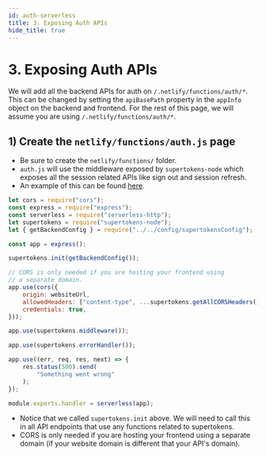 ```yaml
---
id: auth-serverless
title: 3. Exposing Auth APIs
hide_title: true
---
```


# 3. Exposing Auth APIs

We will add all the backend APIs for auth on `/.netlify/functions/auth/*`. This can be changed by setting the `apiBasePath` property in the `appInfo` object on the backend and frontend. For the rest of this page, we will assume you are using `/.netlify/functions/auth/*`.

## 1) Create the `netlify/functions/auth.js` page
- Be sure to create the `netlify/functions/` folder.
- `auth.js` will use the middleware exposed by `supertokens-node` which exposes all the session related APIs like sign out and session refresh.
- An example of this can be found [here](https://github.com/supertokens/supertokens-auth-react/blob/master/examples/with-netlify/netlify/functions/auth.js).

<!--DOCUSAURUS_CODE_TABS-->
<!--netlify/functions/auth.js-->
```js
let cors = require("cors");
const express = require("express");
const serverless = require("serverless-http");
let supertokens = require("supertokens-node");
let { getBackendConfig } = require("../../config/supertokensConfig");

const app = express();

supertokens.init(getBackendConfig());

// CORS is only needed if you are hosting your frontend using
// a separate domain.
app.use(cors({
    origin: websiteUrl,
    allowedHeaders: ["content-type", ...supertokens.getAllCORSHeaders()],
    credentials: true,
}));

app.use(supertokens.middleware());

app.use(supertokens.errorHandler());

app.use((err, req, res, next) => {
    res.status(500).send(
        "Something went wrong"
    );
});

module.exports.handler = serverless(app);
```

<!--END_DOCUSAURUS_CODE_TABS-->

- Notice that we called `supertokens.init` above. We will need to call this in all API endpoints that use any functions related to supertokens.
- CORS is only needed if you are hosting your frontend using a separate domain (if your website domain is different that your API's domain).